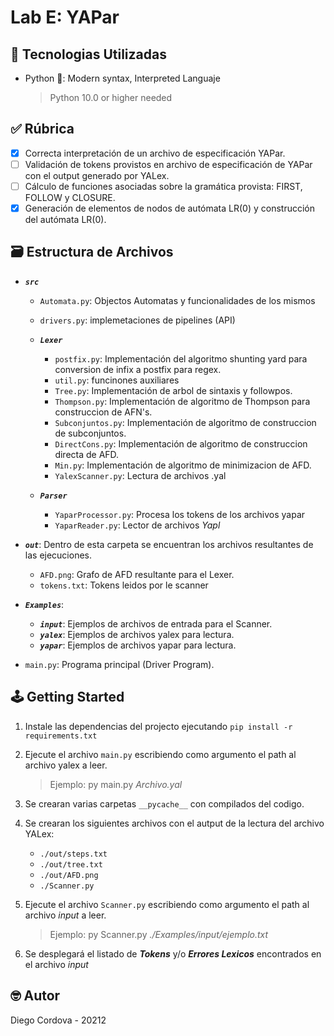# Lab E: YAPar

## 📡 Tecnologias Utilizadas

- Python 🐍: Modern syntax, Interpreted Languaje
  > Python 10.0 or higher needed

## ✅ Rúbrica

- [x] Correcta interpretación de un archivo de especificación YAPar.
- [ ] Validación de tokens provistos en archivo de especificación de YAPar con el
output generado por YALex.
- [ ] Cálculo de funciones asociadas sobre la gramática provista: FIRST, FOLLOW
y CLOSURE.
- [x] Generación de elementos de nodos de autómata LR(0) y construcción del
autómata LR(0).

## 🗃️ Estructura de Archivos

- ***`src`***

  - `Automata.py`: Objectos Automatas y funcionalidades de los mismos
  - `drivers.py`: implemetaciones de pipelines (API)

  - ***`Lexer`***
    - `postfix.py`: Implementación del algoritmo shunting yard para conversion de infix a postfix para regex.
    - `util.py`: funcinones auxiliares
    - `Tree.py`: Implementación de arbol de sintaxis y followpos.
    - `Thompson.py`: Implementación de algoritmo de Thompson para construccion de AFN's.
    - `Subconjuntos.py`: Implementación de algoritmo de construccion de subconjuntos.
    - `DirectCons.py`: Implementación de algoritmo de construccion directa de AFD.
    - `Min.py`: Implementación de algoritmo de minimizacion de AFD.
    - `YalexScanner.py`: Lectura de archivos .yal

  - ***`Parser`***
    - `YaparProcessor.py`: Procesa los tokens de los archivos yapar
    - `YaparReader.py`: Lector de archivos *Yapl*

- ***`out`***: Dentro de esta carpeta se encuentran los archivos resultantes de las ejecuciones.
  - `AFD.png`: Grafo de AFD resultante para el Lexer.
  - `tokens.txt`: Tokens leidos por le scanner

- ***`Examples`***: 
  - ***`input`***: Ejemplos de archivos de entrada para el Scanner.
  - ***`yalex`***: Ejemplos de archivos yalex para lectura.
  - ***`yapar`***: Ejemplos de archivos yapar para lectura.

- `main.py`: Programa principal (Driver Program).

## 🕹️ Getting Started

1. Instale las dependencias del projecto ejecutando `pip install -r requirements.txt`
2. Ejecute el archivo `main.py` escribiendo como argumento el path al archivo yalex a leer.
    > Ejemplo: py main.py *Archivo.yal*

3. Se crearan varias carpetas `__pycache__` con compilados del codigo.
4. Se crearan los siguientes archivos con el autput de la lectura del archivo YALex:
     - `./out/steps.txt`
     - `./out/tree.txt`
     - `./out/AFD.png`
     - `./Scanner.py`

5. Ejecute el archivo `Scanner.py` escribiendo como argumento el path al archivo *input* a leer.
    > Ejemplo: py Scanner.py *./Examples/input/ejemplo.txt*

6. Se desplegará el listado de ***Tokens*** y/o ***Errores Lexicos*** encontrados en el archivo *input*

## 🤓 Autor

Diego Cordova - 20212
